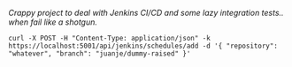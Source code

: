 *Crappy project to deal with Jenkins CI/CD and some lazy integration tests.. when fail like a shotgun.*

```
curl -X POST -H "Content-Type: application/json" -k https://localhost:5001/api/jenkins/schedules/add -d '{ "repository": "whatever", "branch": "juanje/dummy-raised" }'
```
